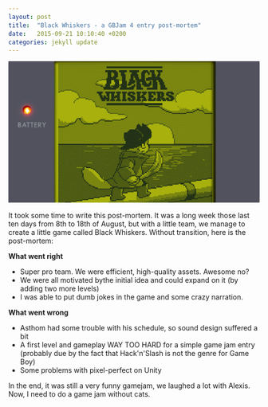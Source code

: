 ```yaml
---
layout: post
title:  "Black Whiskers - a GBJam 4 entry post-mortem"
date:   2015-09-21 10:10:40 +0200
categories: jekyll update
---
```

![IMG_1083[1]](/images/2015/08/title_screen2.gif)

It took some time to write this post-mortem. It was a long week those last ten days from 8th to 18th of August, but with a little team, we manage to create a little game called Black Whiskers. Without transition, here is the post-mortem:

<b>What went right</b>
<ul>
	<li>Super pro team. We were efficient, high-quality assets. Awesome no?</li>
	<li>We were all motivated bythe initial idea and could expand on it (by adding two more levels)</li>
	<li>I was able to put dumb jokes in the game and some crazy narration.</li>
</ul>

<strong>What went wrong</strong>

<ul>
	<li style="text-align: left;">Asthom had some trouble with his schedule, so sound design suffered a bit</li>
	<li style="text-align: left;">A first level and gameplay WAY TOO HARD for a simple game jam entry (probably due by the fact that Hack'n'Slash is not the genre for Game Boy)</li>
	<li style="text-align: left;">Some problems with pixel-perfect on Unity</li>
</ul>
In the end, it was still a very funny gamejam, we laughed a lot with Alexis. Now, I need to do a game jam without cats.